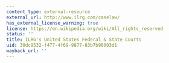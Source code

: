 ```yaml
---
content_type: external-resource
external_url: http://www.ilrg.com/caselaw/
has_external_license_warning: true
license: https://en.wikipedia.org/wiki/All_rights_reserved
status: ''
title: ILRG's United States Federal & State Courts
uid: 30dc9532-f477-4f69-9877-83b7b96003d1
wayback_url: ''
---
```


